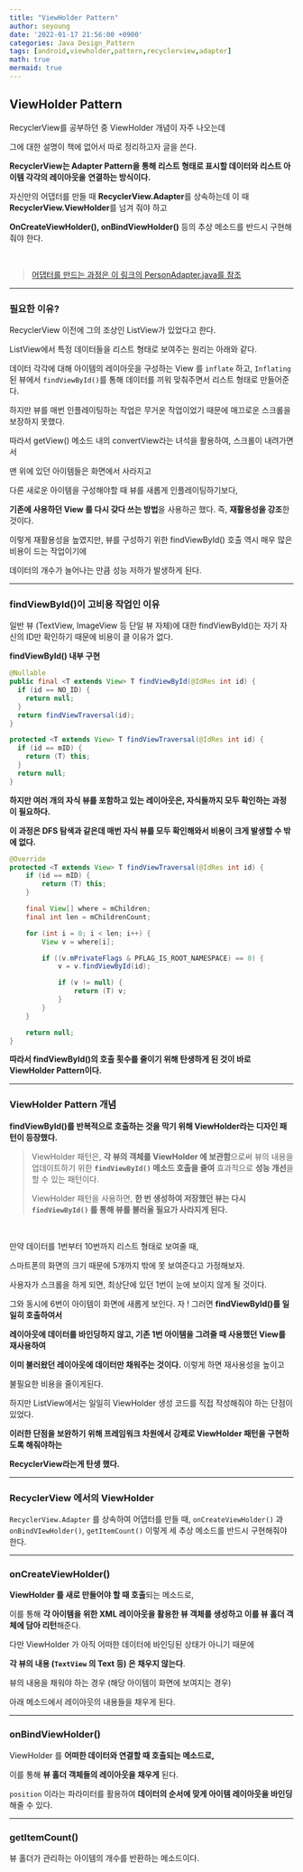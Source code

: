 ```yaml
---
title: "ViewHolder Pattern"
author: seyoung
date: '2022-01-17 21:56:00 +0900'
categories: Java Design_Pattern
tags: [android,viewholder,pattern,recyclerview,adapter]
math: true
mermaid: true
---
```


## ViewHolder Pattern

RecyclerView를 공부하던 중 ViewHolder 개념이 자주 나오는데

그에 대한 설명이 책에 없어서 따로 정리하고자 글을 쓴다.

**RecyclerView는 Adapter Pattern을 통해 리스트 형태로 표시할 데이터와 리스트 아이템 각각의 레이아웃을** 
**연결하는 방식이다.**

자신만의 어댑터를 만들 때 **RecyclerView.Adapter**를 상속하는데 이 때 **RecyclerView.ViewHolder**를 넘겨 줘야 하고

**OnCreateViewHolder(), onBindViewHolder()** 등의 추상 메소드를 반드시 구현해줘야 한다.

<br>

> <a href="https://sey2.github.io/posts/RecyclerView/#recycler-view%EB%A5%BC-%EC%9D%B4%EC%9A%A9%ED%95%B4-%EB%A6%AC%EC%8A%A4%ED%8A%B8-%EB%AA%A8%EC%96%91%EC%9C%BC%EB%A1%9C-%EB%B3%B4%EC%97%AC%EC%A3%BC%EA%B8%B0">어댑터를 만드는 과정은 이 링크의 PersonAdapter.java를 참조</a>

---

### 필요한 이유?

RecyclerView 이전에 그의 조상인 ListView가 있었다고 한다.

ListView에서 특정 데이터들을 리스트 형태로 보여주는 원리는 아래와 같다.

데이터 각각에 대해 아이템의 레이아웃을 구성하는 View 를  `inflate`  하고,  `Inflating`  된 뷰에서  `findViewById()`를 통해 데이터를 끼워 맞춰주면서 리스트 형태로 만들어준다.

하지만 뷰를 매번 인플레이팅하는 작업은 무거운 작업이었기 때문에 매끄로운 스크롤을 보장하지 못했다.

따라서 getView() 메소드 내의 convertView라는 녀석을 활용하여, 스크롤이 내려가면서 

맨 위에 있던 아이템들은 화면에서 사라지고 

다른 새로운 아이템을 구성해야할 때 뷰를 새롭게 인플레이팅하기보다,

 **기존에 사용하던 View 를 다시 갖다 쓰는 방법**을 사용하곤 했다.  즉, **재활용성을 강조**한 것이다.

이렇게 재활용성을 높였지만, 뷰를 구성하기 위한 findViewById() 호출 역시 매우 많은 비용이 드는 작업이기에

데이터의 개수가 늘어나는 만큼 성능 저하가 발생하게 된다.

---

### findViewById()이 고비용 작업인 이유

일반 뷰 (TextView, ImageView 등 단일 뷰 자체)에 대한 findViewById()는 자기 자신의 ID만 확인하기 때문에 
비용이 클 이유가 없다.
<br>

**findViewById() 내부 구현**
```java
@Nullable
public final <T extends View> T findViewById(@IdRes int id) {
  if (id == NO_ID) {
    return null;
  }
  return findViewTraversal(id);
}

protected <T extends View> T findViewTraversal(@IdRes int id) {
  if (id == mID) {
    return (T) this;
  }
  return null;
}
```

**하지만 여러 개의 자식 뷰를 포함하고 있는 레이아웃은, 자식들까지 모두 확인하는 과정이 필요하다.**

**이 과정은 DFS 탐색과 같은데 매번 자식 뷰를 모두 확인해와서 비용이 크게 발생할 수 밖에 없다.**

```java
@Override
protected <T extends View> T findViewTraversal(@IdRes int id) {
    if (id == mID) {
        return (T) this;
    }

    final View[] where = mChildren;
    final int len = mChildrenCount;

    for (int i = 0; i < len; i++) {
        View v = where[i];

        if ((v.mPrivateFlags & PFLAG_IS_ROOT_NAMESPACE) == 0) {
            v = v.findViewById(id);

            if (v != null) {
                return (T) v;
            }
        }
    }

    return null;
}
```

**따라서 findViewById()의 호출 횟수를 줄이기 위해 탄생하게 된 것이 바로 ViewHolder Pattern이다.**

---

### ViewHolder Pattern 개념

**findViewById()를 반복적으로 호출하는 것을 막기 위해 ViewHolder라는 디자인 패턴이 등장했다.**

> ViewHolder 패턴은, **각 뷰의 객체를 ViewHolder 에 보관함**으로써 뷰의 내용을 업데이트하기 위한 **`findViewById()`  메소드 호출을 줄여** 효과적으로 **성능 개선**을 할 수 있는 패턴이다. 
> 
> ViewHolder 패턴을 사용하면, **한 번 생성하여 저장했던 뷰는 다시  `findViewById()`  를 통해
>  뷰를 불러올 필요가 사라지게 된다.**

<br>


만약 데이터를 1번부터 10번까지 리스트 형태로 보여줄 때,

 스마트폰의 화면의 크기 때문에 5개까지 밖에 못 보여준다고 가정해보자.

사용자가 스크롤을 하게 되면, 최상단에 있던 1번이 눈에 보이지 않게 될 것이다.

그와 동시에 6번이 아이템이 화면에 새롭게 보인다. 자 ! 그러면 **findViewById()를 일일히 호출하여서**

**레이아웃에 데이터를 바인딩하지 않고, 기존 1번 아이템을 그려줄 때 사용했던 View를 재사용하여**

**이미 불러왔던 레이아웃에 데이터만 채워주는 것이다.** 이렇게 하면 재사용성을 높이고 

불필요한 비용을 줄이게된다. 

하지만 ListView에서는 일일히 ViewHolder 생성 코드를 직접 작성해줘야 하는 단점이 있었다.

**이러한 단점을 보완하기 위해 프레임워크 차원에서 강제로 ViewHolder 패턴을 구현하도록 해줘야하는**

**RecyclerView라는게 탄생 했다.**

--- 

### RecyclerView 에서의 ViewHolder

`RecyclerView.Adapter` 를 상속하여 어댑터를 만들 때, `onCreateViewHolder()` 과 `onBindVIewHolder()`, `getItemCount()` 이렇게 세 추상 메소드를 반드시 구현해줘야 한다.

---
### onCreateViewHolder()

**ViewHolder 를 새로 만들어야 할 때 호출**되는 메소드로, 

이를 통해  **각 아이템을 위한 XML 레이아웃을 활용한 뷰 객체를 생성하고 이를 뷰 홀더 객체에 담아 리턴**해준다. 

다만 ViewHolder 가 아직 어떠한 데이터에 바인딩된 상태가 아니기 때문에

  **각 뷰의 내용 (`TextView`  의 Text 등) 은 채우지 않는다**.

뷰의 내용을 채워야 하는 경우 (해당 아이템이 화면에 보여지는 경우)

 아래 메소드에서 레이아웃의 내용들을 채우게 된다.

---

### onBindViewHolder()

ViewHolder 를  **어떠한 데이터와 연결할 때 호출되는 메소드로,** 

이를 통해  **뷰 홀더 객체들의 레이아웃을 채우게**  된다.  

`position`  이라는 파라미터를 활용하여  **데이터의 순서에 맞게 아이템 레이아웃을 바인딩**해줄 수 있다.

---

### getItemCount()

뷰 홀더가 관리하는 아이템의 개수를 반환하는 메소드이다. 
